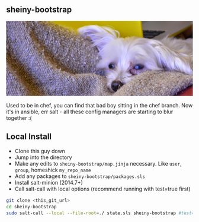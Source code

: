 sheiny-bootstrap
------------------
![SleepyPup](https://raw.githubusercontent.com/msheiny/sheiny-bootstrap/master/img/sleepy-dog.png)


Used to be in chef, you can find that bad boy sitting in the chef branch. Now
it's in ansible, err salt - 
all these config managers are starting to blur together :(

Local Install
-------------

* Clone this guy down
* Jump into the directory
* Make any edits to `sheiny-bootstrap/map.jinja` necessary. Like `user`, `group`, homeshick `my_repo_name`
* Add any packages to `sheiny-bootstrap/packages.sls`
* Install salt-minion (2014.7+)
* Call salt-call with local options (recommend running with test=true first)

```bash
git clone <this_git_url>
cd sheiny-bootstrap
sudo salt-call --local --file-root=./ state.sls sheiny-bootstrap #test=true
```
